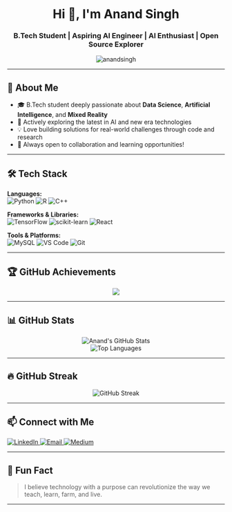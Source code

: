 <h1 align="center">Hi 👋, I'm Anand Singh</h1>
<h3 align="center">B.Tech Student | Aspiring AI Engineer | AI Enthusiast | Open Source Explorer</h3>

<p align="center">
  <img src="https://komarev.com/ghpvc/?username=anandsingh&label=Profile%20views&color=0e75b6&style=flat" alt="anandsingh" />
</p>

---

## 🧠 About Me

- 🎓 B.Tech student deeply passionate about **Data Science**, **Artificial Intelligence**, and **Mixed Reality**
- 🚀 Actively exploring the latest in AI and new era technologies
- 💡 Love building solutions for real-world challenges through code and research
- 💬 Always open to collaboration and learning opportunities!

---

## 🛠️ Tech Stack

**Languages:**  
![Python](https://img.shields.io/badge/-Python-3776AB?style=flat&logo=python&logoColor=white)
![R](https://img.shields.io/badge/-R-276DC3?style=flat&logo=r&logoColor=white)
![C++](https://img.shields.io/badge/-C++-00599C?style=flat&logo=c%2B%2B&logoColor=white)

**Frameworks & Libraries:**  
![TensorFlow](https://img.shields.io/badge/-TensorFlow-FF6F00?style=flat&logo=tensorflow&logoColor=white)
![scikit-learn](https://img.shields.io/badge/-Scikit%20Learn-F7931E?style=flat&logo=scikit-learn&logoColor=white)
![React](https://img.shields.io/badge/-React-61DAFB?style=flat&logo=react&logoColor=black)

**Tools & Platforms:**  
![MySQL](https://img.shields.io/badge/-MySQL-4479A1?style=flat&logo=mysql&logoColor=white)
![VS Code](https://img.shields.io/badge/-VS%20Code-007ACC?style=flat&logo=visual-studio-code&logoColor=white)
![Git](https://img.shields.io/badge/-Git-F05032?style=flat&logo=git&logoColor=white)

---

## 🏆 GitHub Achievements

<p align="center">
  <img src="https://github-profile-trophy.vercel.app/?username=anandsingh&theme=radical&no-frame=true&row=1&column=6" />
</p>

---

## 📊 GitHub Stats

<p align="center">
  <img src="https://github-readme-stats.vercel.app/api?username=anandsingh&show_icons=true&theme=radical" alt="Anand's GitHub Stats" />
  <br />
  <img src="https://github-readme-stats.vercel.app/api/top-langs/?username=anandsingh&layout=compact&theme=radical" alt="Top Languages" />
</p>

---

## 🔥 GitHub Streak

<p align="center">
  <img src="https://github-readme-streak-stats.herokuapp.com?user=anandsingh&theme=radical&date_format=M%20j%5B%2C%20Y%5D" alt="GitHub Streak" />
</p>

---

## 📫 Connect with Me

<p align="left">
  <a href="https://linkedin.com/in/anandsingh1290" target="_blank">
    <img src="https://img.shields.io/badge/LinkedIn-blue?style=for-the-badge&logo=linkedin" alt="LinkedIn" />
  </a>
  <a href="mailto:your.email@example.com" target="_blank">
    <img src="https://img.shields.io/badge/Email-D14836?style=for-the-badge&logo=gmail&logoColor=white" alt="Email" />
  </a>
  <a href="https://medium.com/@anandmehta300p" target="_blank">
    <img src="https://img.shields.io/badge/Medium-12100E?style=for-the-badge&logo=medium&logoColor=white" alt="Medium" />
  </a>
</p>

---

## 🎉 Fun Fact

> I believe technology with a purpose can revolutionize the way we teach, learn, farm, and live.

---

<!--
Feel free to reach out for project collaborations, internships, or just to connect!
-->
